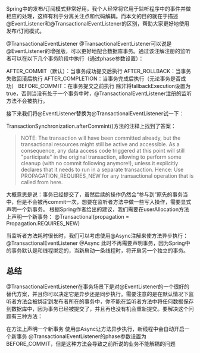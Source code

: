 Spring中的发布/订阅模式非常好用，我个人经常将它用于监听程序中的事件并做相应的处理，这样有利于分离关注点和代码解耦。而本文的目的就在于描述@EventListener和@TransactionalEventListener的区别，帮助大家更好地使用发布/订阅模式。


@TransactionalEventListener
@TransactionalEventListener可以说是@EventListener的增强版，可以更好地配合数据库事务。通过该注解注册的监听者可以在以下几个事务阶段中执行（通过phase参数设置）：

AFTER_COMMIT（默认）：当事务成功提交后执行
AFTER_ROLLBACK：当事务失败回滚后执行
AFTER_COMPLETION：当事务完成后执行（无论事务是否成功）
BEFORE_COMMIT：在事务提交之前执行
除非将fallbackExecution设置为true，否则当没有处于一个事务中时，@TransactionalEventListener注册的监听方法不会被执行。

接下来我们将@EventListener替换为@TransactionalEventListener试一下：

TransactionSynchronization.afterCommint()方法的注释上找到了答案：
>NOTE: The transaction will have been committed already, but the transactional resources
might still be active and accessible. As a consequence, any data access code triggered at 
this point will still "participate" in the original transaction, allowing to perform some 
cleanup (with no commit following anymore!), unless it explicitly declares that it needs to 
run in a separate transaction. Hence: Use PROPAGATION_REQUIRES_NEW for any transactional 
operation that is called from here.

大概意思是说：事务已经提交了，虽然后续的操作仍然会“参与到”原先的事务当中，但是不会被再commit一次，想要在监听者方法中做一些写入操作，需要显式声明一个新事务。
根据Spring作者给出的建议，我们需要在userAllocation方法上声明一个新事务：
@Transactional(propagation = Propagation.REQUIRES_NEW)

当监听者方法耗时很长时，我们可以考虑使用@Async注解来使方法异步执行：
@TransactionalEventListener
@Async
此时不再需要声明事务，因为Spring中的事务默认是和线程绑定的，当新启动一条线程时，将开启另一个独立的事务。

## 总结
@TransactionalEventListener在事务场景下是对@EventListener的一个很好的替代方案，并且你可以决定它是异步还是同步执行。需要注意的是在默认情况下监听者方法会被绑定到发布者所在的事务中，你不能在监听者方法中将任何数据保存到数据库中，因为事务已经被提交了，并且再也没有机会重新提交。要解决这个问题有三种方法：

在方法上声明一个新事务
使用@Async让方法异步执行，新线程中会自动开启一个新事务
@TransactionalEventListener的phase参数设置为BEFORE_COMMIT，但是这种方法会导致之前所说的业务不能解耦的问题

